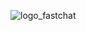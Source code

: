 ![logo_fastchat](https://user-images.githubusercontent.com/73380896/106363007-4cf2c480-633f-11eb-8453-e748b3a4ada6.png)

